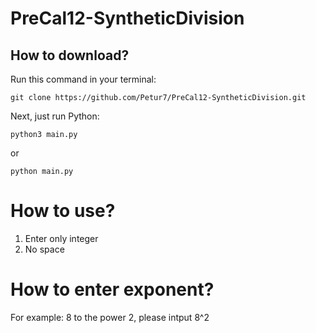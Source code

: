 # PreCal12-SyntheticDivision

## How to download?

Run this command in your terminal:

    git clone https://github.com/Petur7/PreCal12-SyntheticDivision.git
    
Next, just run Python:
   
    python3 main.py

or

    python main.py
  
# How to use?

1. Enter only integer
2. No space

# How to enter exponent?

For example: 8 to the power 2, please intput 8^2
